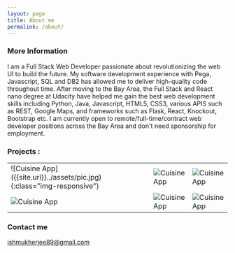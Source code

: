 ```yaml
---
layout: page
title: About me 
permalink: /about/
---
```


### More Information

 I am a Full Stack Web Developer passionate about revolutionizing the web UI to build the future. My software development experience with Pega, Javascript, SQL and DB2 has allowed me to deliver high-quality code throughout time. After moving to the Bay Area, the Full Stack and React nano degree at Udacity have helped me gain the best web development skills including Python, Java, Javascript, HTML5, CSS3, various APIS such as REST, Google Maps, and frameworks such as Flask, React, Knockout, Bootstrap etc. I am currently open to remote/full-time/contract web developer positions across the Bay Area and don't need sponsorship for employment.
 
 <h3>Projects :</h3>
 
 <table>
    <tr>
        <td>![Cuisine App]({{site.url}}../assets/pic.jpg){:class="img-responsive"}</td>
        <td><img src = "" alt = "Cuisine App"/></td>
        <td><img src = "" alt = "Cuisine App"/></td>
    </tr>
    <tr>
        <td><img src = "" alt = "Cuisine App"/></td>
        <td><img src = "" alt = "Cuisine App"/></td>
        <td><img src = "" alt = "Cuisine App"/></td>
    </tr>
 </table>

### Contact me

[ishmukherjee89@gmail.com](mailto:ishmukherjee89@gmail.com)